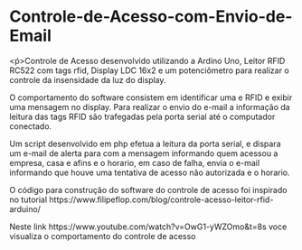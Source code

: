 # Controle-de-Acesso-com-Envio-de-Email
<ṕ>Controle de Acesso desenvolvido utilizando a Ardino Uno, Leitor RFID RC522 com tags rfid, Display LDC 16x2 e um potenciômetro para realizar
o controle da insensidade da luz do display.<p>

<p>O comportamento do software consistem em identificar uma e RFID e exibir uma mensagem  no display. Para realizar o envio do e-mail a informação 
da leitura das tags RFID são trafegadas pela porta serial até o computador conectado.</p>

<p>Um script desenvolvido em php efetua a leitura da porta serial, e dispara um e-mail de alerta para com a mensagem informando quem acessou a empresa, casa
e afins e o horario, em caso de falha, envia o e-mail informando que houve uma tentativa de acesso não autorizada e o horario.</p>

<p>O código para construção do software do controle de acesso foi inspirado no tutorial https://www.filipeflop.com/blog/controle-acesso-leitor-rfid-arduino/ </p>

<p> Neste link https://www.youtube.com/watch?v=OwG1-yWZOmo&t=8s  voce visualiza o comportamento do controle de acesso</p>


